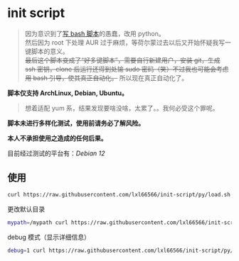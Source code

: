 # init script

> 因为意识到了[写 bash 脚本](https://github.com/lxl66566/init-script/tree/bash)的愚蠢，改用 python。  
> 然后因为 root 下处理 AUR 过于麻烦，等荷尔蒙过去以后又开始怀疑我写一键脚本的意义。  
> ~~最后这个脚本变成了“好多键脚本”，需要自行新建用户，安装 git，生成 ssh 密钥，clone 后运行还得到处输 sudo 密码（笑）不过我也可能会考虑用 bash 引导，使其真正自动化。~~ 所以现在真正自动化了。

**脚本仅支持 ArchLinux, Debian, Ubuntu。**

> 想着适配 yum 系，结果发现要啥没啥，太累了。。我何必受这个罪呢。

**脚本未进行多样化测试，使用前请务必了解风险。**

**本人不承担使用之造成的任何后果。**

目前经过测试的平台有：_Debian 12_

## 使用

```sh
curl https://raw.githubusercontent.com/lxl66566/init-script/py/load.sh | bash
```

更改默认目录

```sh
mypath=/mypath curl https://raw.githubusercontent.com/lxl66566/init-script/py/load.sh | bash
```

debug 模式（显示详细信息）

```sh
debug=1 curl https://raw.githubusercontent.com/lxl66566/init-script/py/load.sh | bash
```
